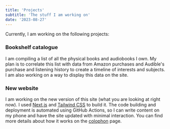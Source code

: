 ```yaml
---
title: 'Projects'
subtitle: 'The stuff I am working on'
date: '2023-08-27'
---
```


Currently, I am working on the following projects:

### Bookshelf catalogue

I am compiling a list of all the physical books and audiobooks I own. My plan is to correlate this list with data from Amazon purchases and Audible's purchase and listening history to create a timeline of interests and subjects. I am also working on a way to display this data on the site.

### New website

I am working on the new version of this site (what you are looking at right now). I used [Next.js](https://nextjs.org/) and [Tailwind CSS](https://tailwindcss.com/) to build it. The code building and deployment is automated using GitHub Actions, so I can write content on my phone and have the site updated with minimal interaction. You can find more details about how it works on the [colophon](/notes/colophon) page.